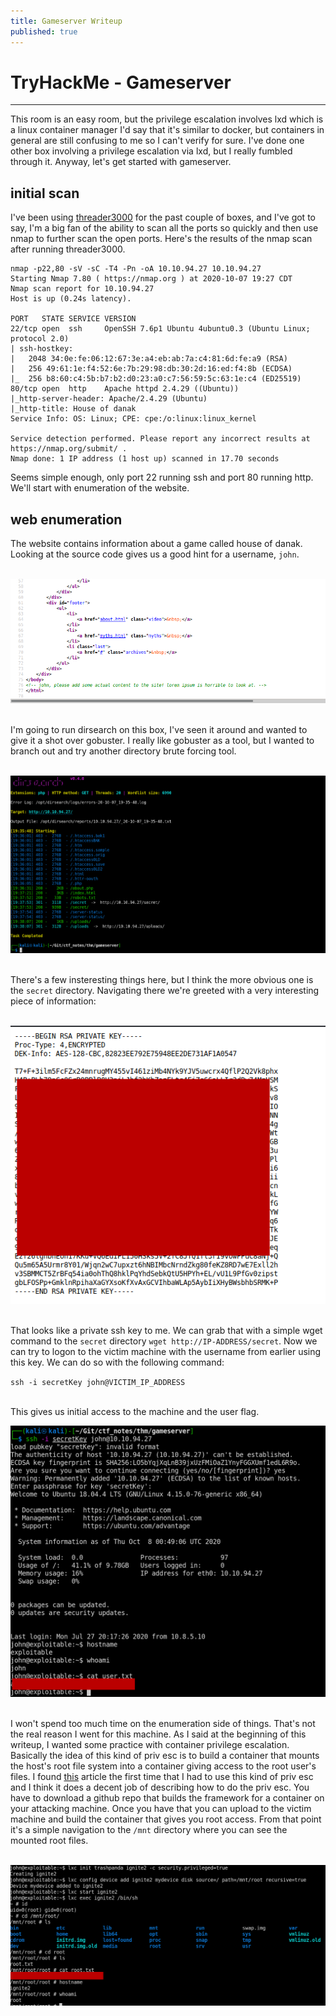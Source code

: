 ```yaml
---
title: Gameserver Writeup
published: true
---
```

# TryHackMe - Gameserver
________________________


This room is an easy room, but the privilege escalation involves lxd which is a linux container manager I'd say that it's similar to docker, but containers in general are still confusing to me so I can't verify for sure. I've done one other box involving a privilege escalation via lxd, but I really fumbled through it. Anyway, let's get started with gameserver.

## initial scan

I've been using [threader3000](https://github.com/dievus/threader3000) for the past couple of boxes, and I've got to say, I'm a big fan of the ability to scan all the ports so quickly and then use nmap to further scan the open ports. Here's the results of the nmap scan after running threader3000.

```
nmap -p22,80 -sV -sC -T4 -Pn -oA 10.10.94.27 10.10.94.27
Starting Nmap 7.80 ( https://nmap.org ) at 2020-10-07 19:27 CDT
Nmap scan report for 10.10.94.27
Host is up (0.24s latency).

PORT   STATE SERVICE VERSION
22/tcp open  ssh     OpenSSH 7.6p1 Ubuntu 4ubuntu0.3 (Ubuntu Linux; protocol 2.0)
| ssh-hostkey:
|   2048 34:0e:fe:06:12:67:3e:a4:eb:ab:7a:c4:81:6d:fe:a9 (RSA)
|   256 49:61:1e:f4:52:6e:7b:29:98:db:30:2d:16:ed:f4:8b (ECDSA)
|_  256 b8:60:c4:5b:b7:b2:d0:23:a0:c7:56:59:5c:63:1e:c4 (ED25519)
80/tcp open  http    Apache httpd 2.4.29 ((Ubuntu))
|_http-server-header: Apache/2.4.29 (Ubuntu)
|_http-title: House of danak
Service Info: OS: Linux; CPE: cpe:/o:linux:linux_kernel

Service detection performed. Please report any incorrect results at https://nmap.org/submit/ .
Nmap done: 1 IP address (1 host up) scanned in 17.70 seconds
```

Seems simple enough, only port 22 running ssh and port 80 running http. We'll start with enumeration of the website.

## web enumeration

The website contains information about a game called house of danak. Looking at the source code gives us a good hint for a username, `john`.
<br>
<br>

![](assets/images/gameserver/gameserver_comment.png)
<br>
<br>

I'm going to run dirsearch on this box, I've seen it around and wanted to give it a shot over gobuster. I really like gobuster as a tool, but I wanted to branch out and try another directory brute forcing tool.
<br>
<br>

![](assets/images/gameserver/gameserver_dirsearch.png)
<br>
<br>

There's a few insteresting things here, but I think the more obvious one is the `secret` directory. Navigating there we're greeted with a very interesting piece of information:
<br>
<br>

![](assets/images/gameserver/gameserver_privatekey.png)
<br>
<br>

That looks like a private ssh key to me. We can grab that with a simple wget command to the `secret` directory `wget http://IP-ADDRESS/secret`. Now we can try to logon to the victim machine with the username from earlier using this key. We can do so with the following command:

`ssh -i secretKey john@VICTIM_IP_ADDRESS`
<br>
<br>

This gives us initial access to the machine and the user flag.

![](assets/images/gameserver/gameserver_user.png)
<br>
<br>

I won't spend too much time on the enumeration side of things. That's not the real reason I went for this machine. As I said at the beginning of this writeup, I wanted some practice with container privilege escalation. Basically the idea of this kind of priv esc is to build a container that mounts the host's root file system into a container giving access to the root user's files. I found [this](https://www.hackingarticles.in/lxd-privilege-escalation/) article the first time that I had to use this kind of priv esc and I think it does a decent job of describing how to do the priv esc. You have to download a github repo that builds the framework for a container on your attacking machine. Once you have that you can upload to the victim machine and build the container that gives you root access. From that point it's a simple navigation to the `/mnt` directory where you can see the mounted root files.
<br>
<br>

![](assets/images/gameserver/gameserver_root.png)
<br>
<br>
